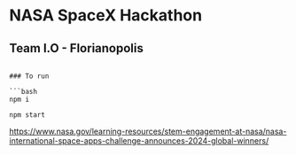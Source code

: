 # NASA SpaceX Hackathon

## Team I.O - Florianopolis

````

### To run

```bash
npm i

npm start
````

https://www.nasa.gov/learning-resources/stem-engagement-at-nasa/nasa-international-space-apps-challenge-announces-2024-global-winners/
